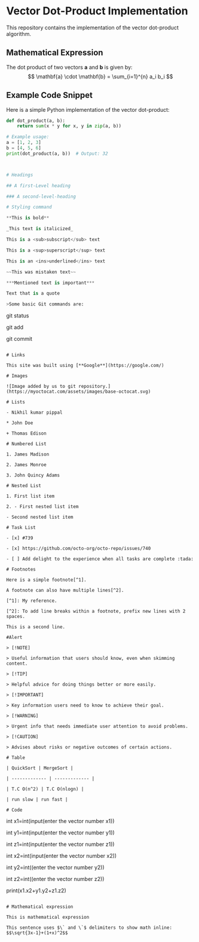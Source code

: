 # Vector Dot-Product Implementation

This repository contains the implementation of the vector dot-product algorithm.

## Mathematical Expression

The dot product of two vectors **a** and **b** is given by:
$$ \mathbf{a} \cdot \mathbf{b} = \sum_{i=1}^{n} a_i b_i $$

## Example Code Snippet

Here is a simple Python implementation of the vector dot-product:

```python
def dot_product(a, b):
    return sum(x * y for x, y in zip(a, b))

# Example usage:
a = [1, 2, 3]
b = [4, 5, 6]
print(dot_product(a, b))  # Output: 32



# Headings

## A first-Level heading

### A second-level-heading

# Styling command

**This is bold**

_This text is italicized_

This is a <sub>subscript</sub> text

This is a <sup>superscript</sup> text

This is an <ins>underlined</ins> text

~~This was mistaken text~~

***Mentioned text is important***

Text that is a quote

>Some basic Git commands are:

```
git status

git add

git commit

```

# Links

This site was built using [**Google**](https://google.com/)

# Images

![Image added by us to git repository.](https://myoctocat.com/assets/images/base-octocat.svg)

# Lists

- Nikhil kumar pippal

* John Doe

+ Thomas Edison

# Numbered List

1. James Madison

2. James Monroe

3. John Quincy Adams

# Nested List

1. First list item

2. - First nested list item

- Second nested list item

# Task List

- [x] #739

- [x] https://github.com/octo-org/octo-repo/issues/740

- [ ] Add delight to the experience when all tasks are complete :tada:

# Footnotes

Here is a simple footnote[^1].

A footnote can also have multiple lines[^2].

[^1]: My reference.

[^2]: To add line breaks within a footnote, prefix new lines with 2 spaces.

This is a second line.

#Alert

> [!NOTE]

> Useful information that users should know, even when skimming content.

> [!TIP]

> Helpful advice for doing things better or more easily.

> [!IMPORTANT]

> Key information users need to know to achieve their goal.

> [!WARNING]

> Urgent info that needs immediate user attention to avoid problems.

> [!CAUTION]

> Advises about risks or negative outcomes of certain actions.

# Table

| QuickSort | MergeSort |

| ------------- | ------------- |

| T.C O(n^2) | T.C O(nlogn) |

| run slow | run fast |

# Code

```

int x1=int(input(enter the vector number x1))

int y1=int(input(enter the vector number y1))

int z1=int(input(enter the vector number z1))

int x2=int(input(enter the vector number x2))

int y2=int((enter the vector number y2))

int z2=int((enter the vector number z2))

print(x1.x2+y1.y2+z1.z2)

```

# Mathematical expression

This is mathematical expression

This sentence uses $\` and \`$ delimiters to show math inline: $$\sqrt{3x-1}+(1+x)^2$$


